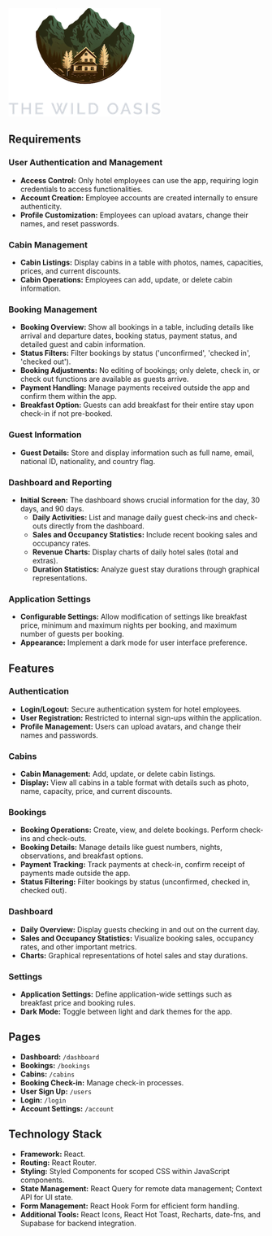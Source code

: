 
![Wild Oasis Logo](/public/logo-dark.png)


## Requirements

### User Authentication and Management
- **Access Control:** Only hotel employees can use the app, requiring login credentials to access functionalities.
- **Account Creation:** Employee accounts are created internally to ensure authenticity.
- **Profile Customization:** Employees can upload avatars, change their names, and reset passwords.

### Cabin Management
- **Cabin Listings:** Display cabins in a table with photos, names, capacities, prices, and current discounts.
- **Cabin Operations:** Employees can add, update, or delete cabin information.

### Booking Management
- **Booking Overview:** Show all bookings in a table, including details like arrival and departure dates, booking status, payment status, and detailed guest and cabin information.
- **Status Filters:** Filter bookings by status ('unconfirmed', 'checked in', 'checked out').
- **Booking Adjustments:** No editing of bookings; only delete, check in, or check out functions are available as guests arrive.
- **Payment Handling:** Manage payments received outside the app and confirm them within the app.
- **Breakfast Option:** Guests can add breakfast for their entire stay upon check-in if not pre-booked.

### Guest Information
- **Guest Details:** Store and display information such as full name, email, national ID, nationality, and country flag.

### Dashboard and Reporting
- **Initial Screen:** The dashboard shows crucial information for the day, 30 days, and 90 days.
    - **Daily Activities:** List and manage daily guest check-ins and check-outs directly from the dashboard.
    - **Sales and Occupancy Statistics:** Include recent booking sales and occupancy rates.
    - **Revenue Charts:** Display charts of daily hotel sales (total and extras).
    - **Duration Statistics:** Analyze guest stay durations through graphical representations.

### Application Settings
- **Configurable Settings:** Allow modification of settings like breakfast price, minimum and maximum nights per booking, and maximum number of guests per booking.
- **Appearance:** Implement a dark mode for user interface preference.



## Features

### Authentication
- **Login/Logout:** Secure authentication system for hotel employees.
- **User Registration:** Restricted to internal sign-ups within the application.
- **Profile Management:** Users can upload avatars, and change their names and passwords.

### Cabins
- **Cabin Management:** Add, update, or delete cabin listings.
- **Display:** View all cabins in a table format with details such as photo, name, capacity, price, and current discounts.

### Bookings
- **Booking Operations:** Create, view, and delete bookings. Perform check-ins and check-outs.
- **Booking Details:** Manage details like guest numbers, nights, observations, and breakfast options.
- **Payment Tracking:** Track payments at check-in, confirm receipt of payments made outside the app.
- **Status Filtering:** Filter bookings by status (unconfirmed, checked in, checked out).

### Dashboard
- **Daily Overview:** Display guests checking in and out on the current day.
- **Sales and Occupancy Statistics:** Visualize booking sales, occupancy rates, and other important metrics.
- **Charts:** Graphical representations of hotel sales and stay durations.

### Settings
- **Application Settings:** Define application-wide settings such as breakfast price and booking rules.
- **Dark Mode:** Toggle between light and dark themes for the app.

## Pages

- **Dashboard:** `/dashboard`
- **Bookings:** `/bookings`
- **Cabins:** `/cabins`
- **Booking Check-in:** Manage check-in processes.
- **User Sign Up:** `/users`
- **Login:** `/login`
- **Account Settings:** `/account`

## Technology Stack

- **Framework:** React.
- **Routing:** React Router.
- **Styling:** Styled Components for scoped CSS within JavaScript components.
- **State Management:** React Query for remote data management; Context API for UI state.
- **Form Management:** React Hook Form for efficient form handling.
- **Additional Tools:** React Icons, React Hot Toast, Recharts, date-fns, and Supabase for backend integration.
